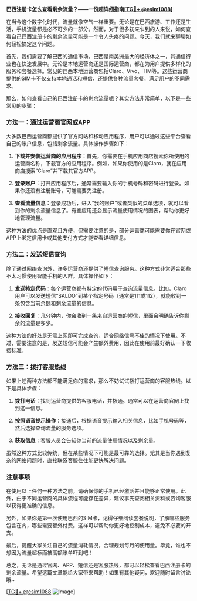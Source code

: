 **巴西注册卡怎么查看剩余流量？——一份超详细指南[[TG💪+ @esim1088](https://t.me/s/esim1088)]**

在当今这个数字化时代，流量就像空气一样重要。无论是在巴西旅游、工作还是生活，手机流量都是必不可少的一部分。然而，对于很多初来乍到的人来说，如何查看自己巴西注册卡的剩余流量可能是一个令人头疼的问题。今天，我们就来聊聊如何轻松搞定这个问题。

首先，我们需要了解巴西的通信市场。巴西是南美洲最大的经济体之一，其通信行业也在快速发展中。无论是本地运营商还是国际运营商，都在为用户提供多样化的服务和套餐选择。常见的巴西本地运营商包括Claro、Vivo、TIM等。这些运营商提供的SIM卡不仅支持本地通话和短信，还提供各种流量套餐，满足用户的不同需求。

那么，如何查看自己的巴西注册卡的剩余流量呢？其实方法非常简单，以下是一些常见的步骤：

### 方法一：通过运营商官网或APP

大多数巴西运营商都提供了官方网站和移动应用程序，用户可以通过这些平台查看自己的账户信息，包括剩余流量。具体操作步骤如下：

1. **下载并安装运营商的应用程序**：首先，你需要在手机应用商店搜索你所使用的运营商名称，下载官方的应用程序。例如，如果你使用的是Claro，就在应用商店搜索“Claro”并下载其官方APP。

2. **登录账户**：打开应用程序后，通常需要输入你的手机号码和密码进行登录。如果你还没有注册账号，可能需要先注册。

3. **查看流量信息**：登录成功后，进入“我的账户”或者类似的菜单选项，就可以看到你的剩余流量信息了。有些应用还会显示流量使用情况的图表，帮助你更好地管理流量。

这种方法的优点是直观且方便，但需要注意的是，部分运营商可能需要你在官网或APP上绑定信用卡或其他支付方式才能查看详细信息。

### 方法二：发送短信查询

除了通过网络查询外，许多运营商还提供了短信查询服务。这种方式非常适合那些不太习惯使用智能手机的人群。具体操作如下：

1. **发送特定代码**：每个运营商都有特定的代码用于查询流量信息。比如，Claro用户可以发送短信“SALDO”到某个指定号码（通常是111或112），就能收到一条包含当前余额和剩余流量的信息。

2. **接收回复**：几分钟内，你会收到一条来自运营商的短信，里面会明确告诉你剩余的流量是多少。

这种方法的好处是无需上网即可完成查询，适合网络信号不佳的情况下使用。不过，需要注意的是，发送短信可能会产生额外费用，因此在使用前最好确认一下收费标准。

### 方法三：拨打客服热线

如果上述两种方法都不能满足你的需求，那么不妨试试拨打运营商的客服热线。以下是具体步骤：

1. **拨打电话**：找到运营商提供的客服电话，并拨通。通常可以在运营商官网上找到这一信息。

2. **按照语音提示操作**：接通后，根据语音提示输入相关信息，比如手机号码等，然后选择查询流量的服务选项。

3. **获取信息**：客服人员会告知你当前的流量使用情况以及剩余量。

虽然这种方式比较传统，但在某些情况下可能是最可靠的选择。尤其是当你遇到复杂的网络问题时，直接联系客服往往能更快解决问题。

### 注意事项

在使用以上任何一种方法之前，请确保你的手机已经激活并且能够正常使用。此外，由于不同运营商的具体流程可能存在差异，建议事先查阅相关资料或咨询客服以获得更准确的信息。

另外，如果你是第一次使用巴西的SIM卡，记得仔细阅读套餐说明，了解哪些服务包含在内，哪些需要额外付费。这样可以帮助你更好地控制成本，避免不必要的开支。

最后，提醒大家关注自己的流量消耗情况，合理规划每月的使用量。毕竟，谁也不想因为流量超标而被高额账单吓到吧！

总之，无论是通过官网、APP、短信还是客服热线，都可以轻松查看巴西注册卡的剩余流量。希望这篇文章能给大家带来帮助！如果有其他疑问，欢迎随时留言讨论哦~

[[TG💪+ @esim1088](https://t.me/s/esim1088) ![Image](https://i.postimg.cc/4NQfJmqS/Snipaste-2025-05-13-00-14-12.png)]